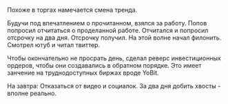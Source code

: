 Похоже в торгах намечается смена тренда.

Будучи под впечатлением о прочитанном, взялся за работу. Попов попросил отчитаться о проделанной работе. Отчитался и попросил отсрочку на два дня. Отсрочку получил. На этой волне начал филонить. Смотрел ютуб и читал твиттер.

Чтобы окончательно не просрать день, сделал реверс инвестиционных ордеров, чтобы они создавались в обратном порядке. Это имеет занчение на труднодоступных биржах вроде YoBit.

На завтра:
Отказаться от видео и социалок.
За два дня добить хвосты - вполне реально.